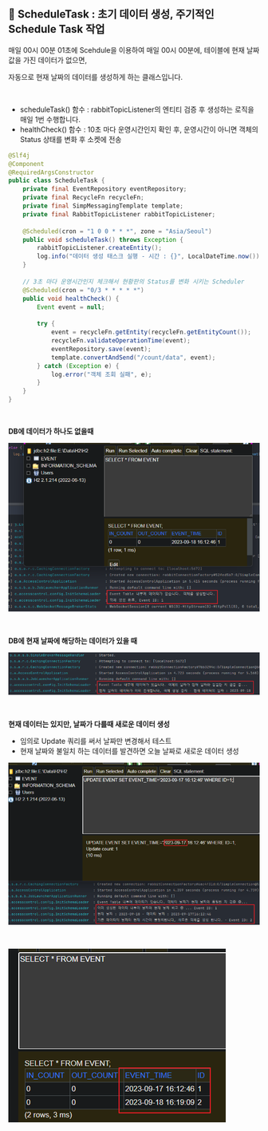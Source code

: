 ## 📘 **ScheduleTask : 초기 데이터 생성, 주기적인 Schedule Task 작업**

매일 00시 00분 01초에 Scehdule을 이용하여 매일 00시 00분에, 테이블에 현재 날짜 값을 가진 데이터가 없으면,

자동으로 현재 날짜의 데이터를 생성하게 하는 클래스입니다.

<br>

* scheduleTask() 함수 : rabbitTopicListener의 엔티티 검증 후 생성하는 로직을 매일 1번 수행합니다.
* healthCheck() 함수 : 10초 마다 운영시간인지 확인 후, 운영시간이 아니면 객체의 Status 상태를 변화 후 소켓에 전송

```java  
@Slf4j  
@Component  
@RequiredArgsConstructor  
public class ScheduleTask {  
    private final EventRepository eventRepository;  
    private final RecycleFn recycleFn;  
    private final SimpMessagingTemplate template;  
    private final RabbitTopicListener rabbitTopicListener;  
  
    @Scheduled(cron = "1 0 0 * * *", zone = "Asia/Seoul")  
    public void scheduleTask() throws Exception {  
        rabbitTopicListener.createEntity();  
        log.info("데이터 생성 태스크 실행 - 시간 : {}", LocalDateTime.now());  
    }  
  
    // 3초 마다 운영시간인지 체크해서 현황판의 Status를 변화 시키는 Scheduler    
    @Scheduled(cron = "0/3 * * * * *")  
    public void healthCheck() {  
        Event event = null;  
  
        try {  
            event = recycleFn.getEntity(recycleFn.getEntityCount());  
            recycleFn.validateOperationTime(event);  
            eventRepository.save(event);  
            template.convertAndSend("/count/data", event);  
        } catch (Exception e) {  
            log.error("객체 조회 실패", e);  
        }  
    }  
}
```

<br>

**DB에 데이터가 하나도 없을때**

![img](https://raw.githubusercontent.com/spacedustz/Obsidian-Image-Server/main/img2/h-initdata.png)

<br>

**DB에 현재 날짜에 해당하는 데이터가 있을 때**

![img](https://raw.githubusercontent.com/spacedustz/Obsidian-Image-Server/main/img2/h-initdata2.png)

<br>

**현재 데이터는 있지만, 날짜가 다를때 새로운 데이터 생성**

- 임의로 Update 쿼리를 써서 날짜만 변경해서 테스트
- 현재 날짜와 불일치 하는 데이터를 발견하면 오늘 날짜로 새로운 데이터 생성

![img](https://raw.githubusercontent.com/spacedustz/Obsidian-Image-Server/main/img2/h-initdata3.png)

<br>

![img](https://raw.githubusercontent.com/spacedustz/Obsidian-Image-Server/main/img2/h-initdata4.png)